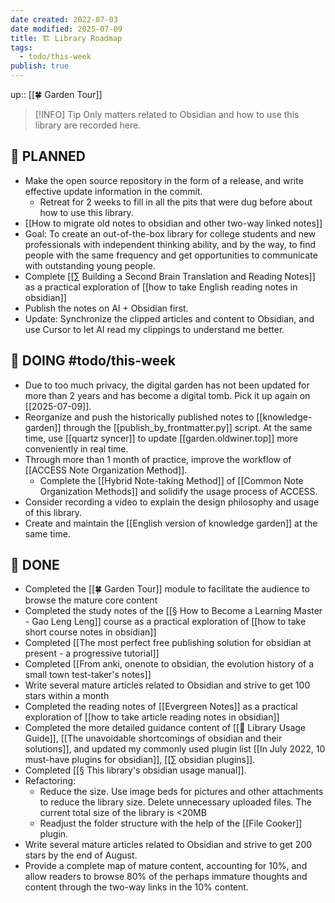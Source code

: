 ```yaml
---
date created: 2022-07-03
date modified: 2025-07-09
title: 🏗 Library Roadmap
tags:
  - todo/this-week
publish: true
---
```


up:: [[🍀 Garden Tour]]

>[!INFO] Tip
> Only matters related to Obsidian and how to use this library are recorded here.

## 🤔 PLANNED

- Make the open source repository in the form of a release, and write effective update information in the commit.
	- Retreat for 2 weeks to fill in all the pits that were dug before about how to use this library.
- [[How to migrate old notes to obsidian and other two-way linked notes]]
- Goal: To create an out-of-the-box library for college students and new professionals with independent thinking ability, and by the way, to find people with the same frequency and get opportunities to communicate with outstanding young people.
- Complete [[∑ Building a Second Brain Translation and Reading Notes]] as a practical exploration of [[how to take English reading notes in obsidian]]
- Publish the notes on AI + Obsidian first.
- Update: Synchronize the clipped articles and content to Obsidian, and use Cursor to let AI read my clippings to understand me better.

## 🏹 DOING #todo/this-week

- Due to too much privacy, the digital garden has not been updated for more than 2 years and has become a digital tomb. Pick it up again on [[2025-07-09]].
- Reorganize and push the historically published notes to [[knowledge-garden]] through the [[publish_by_frontmatter.py]] script. At the same time, use [[quartz syncer]] to update [[garden.oldwiner.top]] more conveniently in real time.
- Through more than 1 month of practice, improve the workflow of [[ACCESS Note Organization Method]].
	- Complete the [[Hybrid Note-taking Method]] of [[Common Note Organization Methods]] and solidify the usage process of ACCESS.
- Consider recording a video to explain the design philosophy and usage of this library.
- Create and maintain the [[English version of knowledge garden]] at the same time.

## 🎉 DONE

- Completed the [[🍀 Garden Tour]] module to facilitate the audience to browse the mature core content
- Completed the study notes of the [[§ How to Become a Learning Master - Gao Leng Leng]] course as a practical exploration of [[how to take short course notes in obsidian]]
- Completed [[The most perfect free publishing solution for obsidian at present - a progressive tutorial]]
- Completed [[From anki, onenote to obsidian, the evolution history of a small town test-taker's notes]]
- Write several mature articles related to Obsidian and strive to get 100 stars within a month
- Completed the reading notes of [[Evergreen Notes]] as a practical exploration of [[how to take article reading notes in obsidian]]
- Completed the more detailed guidance content of [[🧰 Library Usage Guide]], [[The unavoidable shortcomings of obsidian and their solutions]], and updated my commonly used plugin list [[In July 2022, 10 must-have plugins for obsidian]], [[∑ obsidian plugins]].
- Completed [[§ This library's obsidian usage manual]].
- Refactoring:
	- Reduce the size. Use image beds for pictures and other attachments to reduce the library size. Delete unnecessary uploaded files. The current total size of the library is <20MB
	- Readjust the folder structure with the help of the [[File Cooker]] plugin.
- Write several mature articles related to Obsidian and strive to get 200 stars by the end of August.
- Provide a complete map of mature content, accounting for 10%, and allow readers to browse 80% of the perhaps immature thoughts and content through the two-way links in the 10% content. 